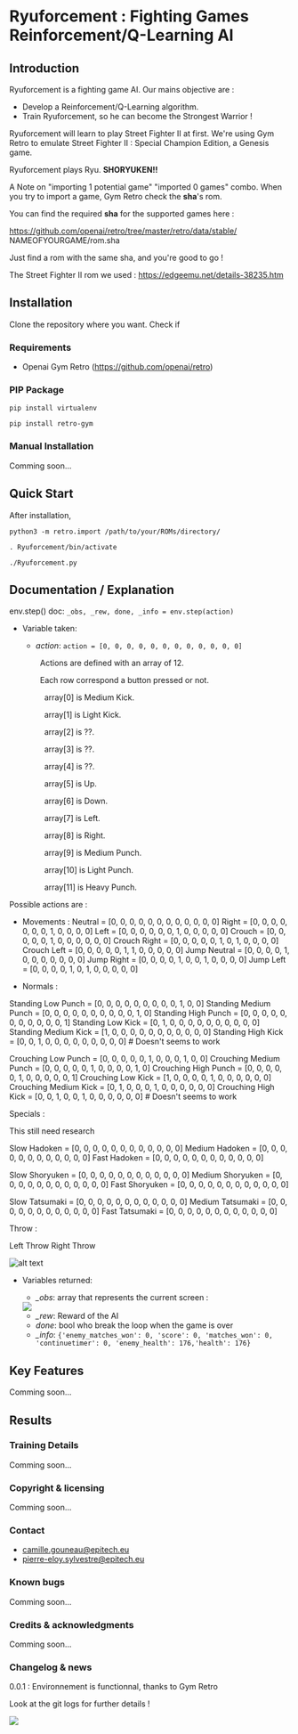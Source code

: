 # Ryuforcement : Fighting Games Reinforcement/Q-Learning AI

## Introduction

Ryuforcement is a fighting game AI.
Our mains objective are :
- Develop a Reinforcement/Q-Learning algorithm.<br>
- Train Ryuforcement, so he can become the Strongest Warrior !

Ryuforcement will learn to play Street Fighter II at first.
We're using Gym Retro to emulate Street Fighter II : Special Champion Edition, a Genesis game.

Ryuforcement plays Ryu. __**SHORYUKEN!!**__

A Note on "importing 1 potential game" "imported 0 games" combo.
When you try to import a game, Gym Retro check the **sha**'s rom.

You can find the required **sha** for the supported games here :

https://github.com/openai/retro/tree/master/retro/data/stable/ NAMEOFYOURGAME/rom.sha

Just find a rom with the same sha, and you're good to go !

The Street Fighter II rom we used : https://edgeemu.net/details-38235.htm

## Installation

Clone the repository where you want.
Check if

### Requirements

* Openai Gym Retro (https://github.com/openai/retro)

### PIP Package

```pip install virtualenv```

```pip install retro-gym```

### Manual Installation

Comming soon...

## Quick Start
After installation,

```python3 -m retro.import /path/to/your/ROMs/directory/```

```. Ryuforcement/bin/activate```

```./Ryuforcement.py```

## Documentation / Explanation
env.step() doc:
```_obs, _rew, done, _info = env.step(action)```
* Variable taken:
	* *action*: ```action = [0, 0, 0, 0, 0, 0, 0, 0, 0, 0, 0, 0]```

	&nbsp;&nbsp;&nbsp;&nbsp;&nbsp;&nbsp;&nbsp;&nbsp;Actions are defined with an array of 12.

	&nbsp;&nbsp;&nbsp;&nbsp;&nbsp;&nbsp;&nbsp;&nbsp;Each row correspond a button pressed or not.

&nbsp;&nbsp;&nbsp;&nbsp;&nbsp;&nbsp;&nbsp;&nbsp;&nbsp;&nbsp;&nbsp;&nbsp;&nbsp;&nbsp;&nbsp;&nbsp;array[0] is Medium Kick.

&nbsp;&nbsp;&nbsp;&nbsp;&nbsp;&nbsp;&nbsp;&nbsp;&nbsp;&nbsp;&nbsp;&nbsp;&nbsp;&nbsp;&nbsp;&nbsp;array[1] is Light Kick.

&nbsp;&nbsp;&nbsp;&nbsp;&nbsp;&nbsp;&nbsp;&nbsp;&nbsp;&nbsp;&nbsp;&nbsp;&nbsp;&nbsp;&nbsp;&nbsp;array[2] is ??.

&nbsp;&nbsp;&nbsp;&nbsp;&nbsp;&nbsp;&nbsp;&nbsp;&nbsp;&nbsp;&nbsp;&nbsp;&nbsp;&nbsp;&nbsp;&nbsp;array[3] is ??.

&nbsp;&nbsp;&nbsp;&nbsp;&nbsp;&nbsp;&nbsp;&nbsp;&nbsp;&nbsp;&nbsp;&nbsp;&nbsp;&nbsp;&nbsp;&nbsp;array[4] is ??.

&nbsp;&nbsp;&nbsp;&nbsp;&nbsp;&nbsp;&nbsp;&nbsp;&nbsp;&nbsp;&nbsp;&nbsp;&nbsp;&nbsp;&nbsp;&nbsp;array[5] is Up.

&nbsp;&nbsp;&nbsp;&nbsp;&nbsp;&nbsp;&nbsp;&nbsp;&nbsp;&nbsp;&nbsp;&nbsp;&nbsp;&nbsp;&nbsp;&nbsp;array[6] is Down.

&nbsp;&nbsp;&nbsp;&nbsp;&nbsp;&nbsp;&nbsp;&nbsp;&nbsp;&nbsp;&nbsp;&nbsp;&nbsp;&nbsp;&nbsp;&nbsp;array[7] is Left.

&nbsp;&nbsp;&nbsp;&nbsp;&nbsp;&nbsp;&nbsp;&nbsp;&nbsp;&nbsp;&nbsp;&nbsp;&nbsp;&nbsp;&nbsp;&nbsp;array[8] is Right.

&nbsp;&nbsp;&nbsp;&nbsp;&nbsp;&nbsp;&nbsp;&nbsp;&nbsp;&nbsp;&nbsp;&nbsp;&nbsp;&nbsp;&nbsp;&nbsp;array[9] is Medium Punch.

&nbsp;&nbsp;&nbsp;&nbsp;&nbsp;&nbsp;&nbsp;&nbsp;&nbsp;&nbsp;&nbsp;&nbsp;&nbsp;&nbsp;&nbsp;&nbsp;array[10] is Light Punch.

&nbsp;&nbsp;&nbsp;&nbsp;&nbsp;&nbsp;&nbsp;&nbsp;&nbsp;&nbsp;&nbsp;&nbsp;&nbsp;&nbsp;&nbsp;&nbsp;array[11] is Heavy Punch.

Possible actions are :

- Movements :
Neutral = 		[0, 0, 0, 0, 0, 0, 0, 0, 0, 0, 0, 0]
Right = 		[0, 0, 0, 0, 0, 0, 0, 1, 0, 0, 0, 0]
Left = 			[0, 0, 0, 0, 0, 0, 1, 0, 0, 0, 0, 0]
Crouch = 		[0, 0, 0, 0, 0, 1, 0, 0, 0, 0, 0, 0]
Crouch Right = 	[0, 0, 0, 0, 0, 1, 0, 1, 0, 0, 0, 0]
Crouch Left = 	[0, 0, 0, 0, 0, 1, 1, 0, 0, 0, 0, 0]
Jump Neutral = 	[0, 0, 0, 0, 1, 0, 0, 0, 0, 0, 0, 0]
Jump Right =	[0, 0, 0, 0, 1, 0, 0, 1, 0, 0, 0, 0]
Jump Left =		[0, 0, 0, 0, 1, 0, 1, 0, 0, 0, 0, 0]

- Normals :

Standing Low Punch =	[0, 0, 0, 0, 0, 0, 0, 0, 0, 1, 0, 0]
Standing Medium Punch =	[0, 0, 0, 0, 0, 0, 0, 0, 0, 0, 1, 0]
Standing High Punch =	[0, 0, 0, 0, 0, 0, 0, 0, 0, 0, 0, 1]
Standing Low Kick =		[0, 1, 0, 0, 0, 0, 0, 0, 0, 0, 0, 0]
Standing Medium Kick =	[1, 0, 0, 0, 0, 0, 0, 0, 0, 0, 0, 0]
Standing High Kick =	[0, 0, 1, 0, 0, 0, 0, 0, 0, 0, 0, 0] # Doesn't seems to work

Crouching Low Punch =		[0, 0, 0, 0, 0, 1, 0, 0, 0, 1, 0, 0]
Crouching Medium Punch =	[0, 0, 0, 0, 0, 1, 0, 0, 0, 0, 1, 0]
Crouching High Punch =		[0, 0, 0, 0, 0, 1, 0, 0, 0, 0, 0, 1]
Crouching Low Kick =		[1, 0, 0, 0, 0, 1, 0, 0, 0, 0, 0, 0]
Crouching Medium Kick =		[0, 1, 0, 0, 0, 1, 0, 0, 0, 0, 0, 0]
Crouching High Kick =		[0, 0, 1, 0, 0, 1, 0, 0, 0, 0, 0, 0] # Doesn't seems to work

Specials :

This still need research

Slow Hadoken =		[0, 0, 0, 0, 0, 0, 0, 0, 0, 0, 0, 0]
Medium Hadoken =	[0, 0, 0, 0, 0, 0, 0, 0, 0, 0, 0, 0]
Fast Hadoken =		[0, 0, 0, 0, 0, 0, 0, 0, 0, 0, 0, 0]

Slow Shoryuken =	[0, 0, 0, 0, 0, 0, 0, 0, 0, 0, 0, 0]
Medium Shoryuken =	[0, 0, 0, 0, 0, 0, 0, 0, 0, 0, 0, 0]
Fast Shoryuken =	[0, 0, 0, 0, 0, 0, 0, 0, 0, 0, 0, 0]

Slow Tatsumaki =	[0, 0, 0, 0, 0, 0, 0, 0, 0, 0, 0, 0]
Medium Tatsumaki =	[0, 0, 0, 0, 0, 0, 0, 0, 0, 0, 0, 0]
Fast Tatsumaki =	[0, 0, 0, 0, 0, 0, 0, 0, 0, 0, 0, 0]

Throw :

Left Throw
Right Throw

![alt text](https://raw.githubusercontent.com/Camille-Gouneau/Ryuforcement/master/img/InputManette.png)

* Variables returned:
	* *_obs*: array that represents the current screen :

	<div style="text-align:left"><img src ="https://raw.githubusercontent.com/Camille-Gouneau/Ryuforcement/master/img/_obsTranformations.png" /></div>


	* *_rew*: Reward of the AI
	* *done*: bool who break the loop when the game is over
	* *_info*: ```{'enemy_matches_won': 0, 'score': 0, 'matches_won': 0, 'continuetimer': 0, 'enemy_health': 176,'health': 176}```

## Key Features

Comming soon...

## Results

### Training Details

Comming soon...

### Copyright & licensing

Comming soon...

### Contact

- camille.gouneau@epitech.eu
- pierre-eloy.sylvestre@epitech.eu

### Known bugs

Comming soon...

### Credits & acknowledgments

Comming soon...

### Changelog & news

0.0.1 : Environnement is functionnal, thanks to Gym Retro

Look at the git logs for further details !

<div style="text-align:left"><img src ="https://raw.githubusercontent.com/Camille-Gouneau/Ryuforcement/master/img/TBagFramePerfect.gif" /></div>
